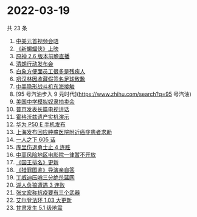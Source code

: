 # 2022-03-19

共 23 条

<!-- BEGIN -->
<!-- 最后更新时间 Sat Mar 19 2022 14:11:49 GMT+0800 (China Standard Time) -->

1. [中美元首视频会晤](https://www.zhihu.com/search?q=中美元首会晤)
1. [《新蝙蝠侠》上映](https://www.zhihu.com/search?q=新蝙蝠侠)
1. [原神 2.6 版本前瞻直播](https://www.zhihu.com/search?q=原神)
1. [清朗行动发布会](https://www.zhihu.com/search?q=清朗行动)
1. [白象方便面员工很多是残疾人](https://www.zhihu.com/search?q=白象)
1. [巩汉林因收藏假签名足球致歉](https://www.zhihu.com/search?q=巩汉林)
1. [中美隐形战斗机东海接触](https://www.zhihu.com/search?q=中美隐形战斗机)
1. [95 号汽油步入 9 元时代](https://www.zhihu.com/search?q=95 号汽油)
1. [美国中学模拟奴隶拍卖会](https://www.zhihu.com/search?q=模拟奴隶拍卖会)
1. [普京发表长篇电视讲话](https://www.zhihu.com/search?q=普京长篇电视讲话)
1. [霍格沃兹遗产实机演示](https://www.zhihu.com/search?q=霍格沃兹遗产)
1. [华为 P50 E 手机发布](https://www.zhihu.com/search?q=华为P50E)
1. [上海发布回应肿瘤医院附近癌症患者求助](https://www.zhihu.com/search?q=上海发布回应癌症患者求助)
1. [一人之下 605 话](https://www.zhihu.com/search?q=一人之下)
1. [库里伤退勇士止 4 连胜](https://www.zhihu.com/search?q=勇士)
1. [中高风险地区电影院一律暂不开放](https://www.zhihu.com/search?q=国家电影局发文)
1. [《国王排名》更新](https://www.zhihu.com/search?q=国王排名)
1. [《猎罪图鉴》导演亲自答](https://www.zhihu.com/search?q=猎罪图鉴)
1. [丁威迪压哨三分绝杀篮网](https://www.zhihu.com/search?q=篮网)
1. [湖人负狼遭遇 3 连败](https://www.zhihu.com/search?q=湖人)
1. [张文宏称抗疫要有三个武器](https://www.zhihu.com/search?q=张文宏)
1. [艾尔登法环 1.03 大更新](https://www.zhihu.com/search?q=艾尔登法环更新)
1. [甘肃发生 5.1 级地震](https://www.zhihu.com/search?q=甘肃地震)

<!-- END -->
